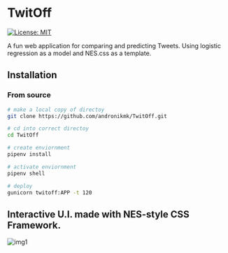 # TwitOff
[![License: MIT](https://img.shields.io/badge/License-MIT-yellow.svg)](https://opensource.org/licenses/MIT)

A fun web application for comparing and predicting Tweets. Using logistic regression as 
a model and NES.css as a template.

## Installation

### From source
```bash
# make a local copy of directoy
git clone https://github.com/andronikmk/TwitOff.git

# cd into correct directoy
cd TwitOff

# create enviornment
pipenv install

# activate enviornment
pipenv shell

# deploy
gunicorn twitoff:APP -t 120
```

## Interactive U.I. made with NES-style CSS Framework.

![img1](../img1.png)
